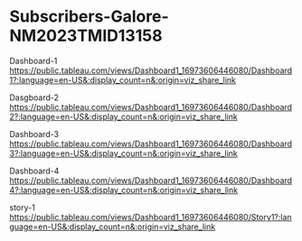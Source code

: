 # Subscribers-Galore-NM2023TMID13158


Dashboard-1 https://public.tableau.com/views/Dashboard1_16973606446080/Dashboard1?:language=en-US&:display_count=n&:origin=viz_share_link

Dasgboard-2 https://public.tableau.com/views/Dashboard1_16973606446080/Dashboard2?:language=en-US&:display_count=n&:origin=viz_share_link

Dashboard-3 https://public.tableau.com/views/Dashboard1_16973606446080/Dashboard3?:language=en-US&:display_count=n&:origin=viz_share_link

Dashboard-4 https://public.tableau.com/views/Dashboard1_16973606446080/Dashboard4?:language=en-US&:display_count=n&:origin=viz_share_link

story-1     https://public.tableau.com/views/Dashboard1_16973606446080/Story1?:language=en-US&:display_count=n&:origin=viz_share_link
